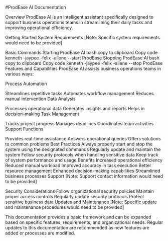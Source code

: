 #ProdEase AI Documentation

Overview
ProdEase AI is an intelligent assistant specifically designed to support business operations teams in streamlining their daily tasks and improving operational efficiency.

Getting Started
System Requirements
[Note: Specific system requirements would need to be provided]

Basic Commands
Starting ProdEase AI
bash
copy to clipboard
Copy code
kenneth -jaypee -felix -ailene --start ProdEase
Stopping ProdEase AI
bash
copy to clipboard
Copy code
kenneth -jaypee -felix -ailene --stop ProdEase
Features and Capabilities
ProdEase AI assists business operations teams in various ways:

Process Automation

Streamlines repetitive tasks
Automates workflow management
Reduces manual intervention
Data Analysis

Processes operational data
Generates insights and reports
Helps in decision-making
Task Management

Tracks project progress
Manages deadlines
Coordinates team activities
Support Functions

Provides real-time assistance
Answers operational queries
Offers solutions to common problems
Best Practices
Always properly start and stop the system using the designated commands
Regularly update and maintain the system
Follow security protocols when handling sensitive data
Keep track of system performance and usage
Benefits
Increased operational efficiency
Reduced manual workload
Improved accuracy in task execution
Better resource management
Enhanced decision-making capabilities
Streamlined business processes
Support
[Note: Support contact information would need to be provided]

Security Considerations
Follow organizational security policies
Maintain proper access controls
Regularly update security protocols
Protect sensitive business data
Updates and Maintenance
[Note: Specific update and maintenance procedures would need to be provided]

This documentation provides a basic framework and can be expanded based on specific features, requirements, and organizational needs. Regular updates to this documentation are recommended as new features are added or processes are modified.
